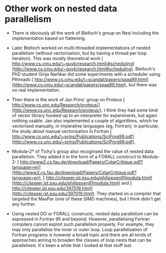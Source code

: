 # Other work on nested data parallelism

- There is obviously all the work of Blelloch's group on Nesl including the implementation based on flattening.

- Later Blelloch worked on multi-threaded implementations of nested parallelism (without vectorisation, but by having a thread per loop iteration).  This was mostly theoretical work [ http://www.cs.cmu.edu/\~guyb/research.html\#scheduling](http://www.cs.cmu.edu/~guyb/research.html#scheduling). Blelloch's PhD student Girija Narlikar did some experiments with a scheduler using Pthreads [ http://www.cs.cmu.edu/\~scandal/papers/spaa99.html](http://www.cs.cmu.edu/~scandal/papers/spaa99.html), but there was no real implementation.

- Then there is the work of Jan Prins' group on Proteus [ http://www.cs.unc.edu/Research/proteus/](http://www.cs.unc.edu/Research/proteus/).  I think they had some kind of vector library hooked up to an interpreter for experiments, but again nothing usable.  Jan also implemented a couple of algorithms, which he vectorised manually, in imperative languages (eg, Fortran); in particular, the study about manual vectorisation in Fortran [ http://www.cs.unc.edu/\~prins/Publications/SciProg99.pdf](http://www.cs.unc.edu/~prins/Publications/SciProg99.pdf).

- Modula-2\* of Tichy's group also recognised the value of nested data parallelism.  They added it in the form of a FORALL construct to Modula-2: [ http://www2.cs.fau.de/download/Papers/CstarCritique.pdf?language=en](http://www2.cs.fau.de/download/Papers/CstarCritique.pdf?language=en), [ http://citeseer.ist.psu.edu/philippsen91modula.html](http://citeseer.ist.psu.edu/philippsen91modula.html) and [ http://citeseer.ist.psu.edu/397019.html](http://citeseer.ist.psu.edu/397019.html).  They started on a compiler that targeted the MasPar (one of these SIMD machines), but I think didn't get any further.

- Using nested DO or FORALL constructs, nested data parallelism can be expressed in Fortran 95 and beyond.  However, parallelising Fortran compilers cannot exploit such parallelism properly.  For example, they may only parallelise the inner or outer loop.  Loop parallelisation of Fortran programs is however a broad topic and there are all kinds of approaches aiming to broaden the classes of loop nests that can be parallelised.  It's been a while that I looked at that stuff last.

